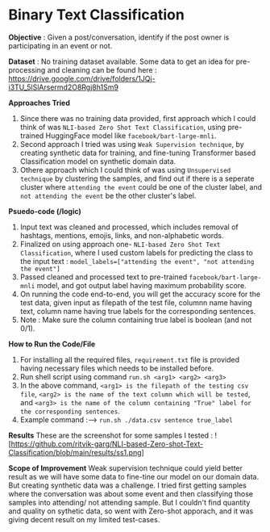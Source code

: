#  **Binary Text Classification**

**Objective** :
Given a post/conversation, identify if the post owner is participating in an event or not.

**Dataset** :
No training dataset available.
Some data to get an idea for pre-processing and cleaning can be found here : https://drive.google.com/drive/folders/1JQj-i3TU_5lSlArsermd2O8Rgj8h1Sm9


**Approaches Tried**
1. Since there was no training data provided, first approach which I could think of was `NLI-based Zero Shot Text Classification`, using pre-trained HuggingFace model like `facebook/bart-large-mnli`.
2. Second approach I tried was using `Weak Supervision technique`, by creating synthetic data for training, and fine-tuning Transformer based Classification model on synthetic domain data.
3. Othere approach which I could think of was using `Unsupervised technique` by clustering the samples, and find out if there is a seperate cluster where `attending the event` could be one of the cluster label, and `not attending the event` be the other cluster's label.

**Psuedo-code (/logic)**
1. Input text was cleaned and processed, which includes removal of hashtags, mentions, emojis, links, and non-alphabetic words.
2. Finalized on using approach one- `NLI-based Zero Shot Text Classification`, where I used custom labels for predicting the class to the input text : `model_labels=["attending the event", "not attending the event"]`
3. Passed cleaned and processed text to pre-trained `facebook/bart-large-mnli` model, and got output label having maximum probability score.
4. On running the code end-to-end, you will get the accuracy score for the test data, given input as filepath of the test file, columnn name having text, column name having true labels for the corresponding sentences.
5. Note : Make sure the column containing true label is boolean (and not 0/1).


**How to Run the Code/File**
1. For installing all the required files, `requirement.txt` file is provided having necessary files which needs to be installed before.
2. Run shell script using command `run.sh <arg1> <arg2> <arg3>`
3. In the above command, `<arg1> is the filepath of the testing csv file`, `<arg2> is the name of the text column which will be tested`, and `<arg3> is the name of the column containing "True" label for the corresponding sentences`.
4. Example command :--> `run.sh ./data.csv sentence true_label`


**Results**
These are the screenshot for some samples I tested :
![https://github.com/ritvik-garg/NLI-based-Zero-shot-Text-Classification/blob/main/results/ss1.png]



**Scope of Improvement**
Weak supervision technique could yield better result as we will have some data to fine-tine our model on our domain data. But creating synthetic data was a challenge. I tried first getting samples where the conversation was about some event and then classifying those samples into attending/ not attending sample. But I couldn't find quantity and quality on sythetic data, so went with Zero-shot apporach, and it was giving decent result on my limited test-cases.
